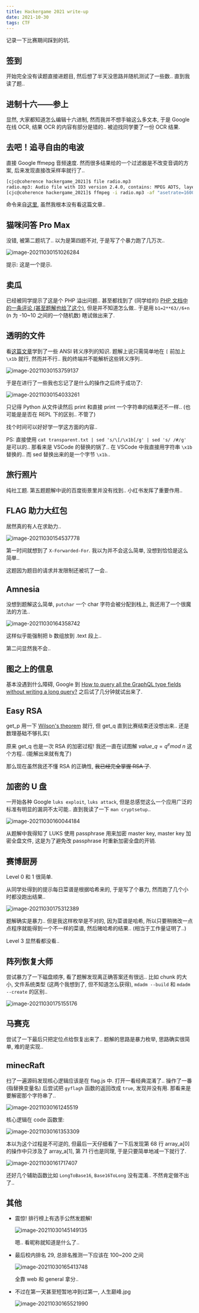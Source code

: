 ```yaml
---
title: Hackergame 2021 write-up
date: 2021-10-30
tags: CTF
---
```


记录一下比赛期间踩到的坑.

<!-- more -->

## 签到

开始完全没有读题直接进题目, 然后想了半天没思路并随机测试了一些数.. 直到我读了题..

## 进制十六——参上

显然, 大家都知道怎么编辑十六进制, 然而我并不想手输这么多文本, 于是 Google 在线 OCR, 结果 OCR 的内容有部分是错的.. 被迫找同学要了一份 OCR 结果.

## 去吧！追寻自由的电波

直接 Google ffmepg 音频速度. 然而很多结果给的一个过滤器是不改变音调的方案, 后来发现直接改采样率就行了..

```bash
[cjc@coherence hackergame_2021]$ file radio.mp3 
radio.mp3: Audio file with ID3 version 2.4.0, contains: MPEG ADTS, layer III, v1, 128 kbps, 48 kHz, Stereo
[cjc@coherence hackergame_2021]$ ffmpeg -i radio.mp3 -af "asetrate=16000" radio_output.mp3
```

命令来自[这里](http://johnriselvato.com/ffmpeg-how-to-change-the-pitch-sample-rate-of-an-audio-track-mp3/), 虽然我根本没有看这篇文章..

## 猫咪问答 Pro Max

没错, 被第二题坑了.. 以为是第四题不对, 于是写了个暴力跑了几万次..

![image-20211030151026284](hackergame_2021_writeup.assets/image-20211030151026284.png)

提示: 这是一个提示.

## 卖瓜

已经被同学提示了这是个 PHP 溢出问题.. 甚至都找到了 (同学给的) [PHP 文档中的一条评论 (甚至题解也给了这个)](https://www.php.net/manual/zh/language.types.integer.php#125251), 但是并不知道怎么做.. 于是用 `b1=2**63//6+n` (n 为 -10~10 之间的一个随机数) 瞎试做出来了.

## 透明的文件

看[这篇文章](https://learnku.com/articles/26231)学到了一些 ANSI 转义序列的知识. 题解上说只需简单地在 `[` 前加上 `\x1b` 就行, 然而并不行.. 我的终端并不能解析这些转义序列..

![image-20211030153759137](hackergame_2021_writeup.assets/image-20211030153759137.png)

于是在进行了一些我也忘记了是什么的操作之后终于成功了:

![image-20211030154033261](hackergame_2021_writeup.assets/image-20211030154033261.png)

只记得 Python 从文件读然后 print 和直接 print 一个字符串的结果还不一样.. (也可能是是否在 REPL 下的区别.. 不管了)

找个时间可以好好学一学这方面的内容..

PS: 直接使用 `cat transparent.txt | sed 's/\[/\x1b[/g' | sed 's/ /#/g'` 是可以的.. 那看来是 VSCode 的替换的锅了.. 在 VSCode 中我直接用字符串 `\x1b` 替换的.. 而 sed 替换出来的是一个字节 `\x1b`..

## 旅行照片

纯社工题. 第五题题解中说的百度街景里并没有找到.. 小红书发挥了重要作用..

## FLAG 助力大红包

居然真的有人在求助力..

![image-20211030154537778](hackergame_2021_writeup.assets/image-20211030154537778.png)

第一时间就想到了 `X-Forwarded-For`. 我以为并不会这么简单, 没想到恰恰是这么简单..

这题因为题目的请求并发限制还被坑了一会..

## Amnesia

没想到题解这么简单, `putchar` 一个 char 字符会被分配到栈上, 我还用了一个很魔法的方法..

![image-20211030164358742](hackergame_2021_writeup.assets/image-20211030164358742.png)

这样似乎能强制把 b 数组放到 .text 段上..

第二问显然我不会..

## 图之上的信息

基本没遇到什么障碍, Google 到 [How to query all the GraphQL type fields without writing a long query?](https://stackoverflow.com/questions/34199982/how-to-query-all-the-graphql-type-fields-without-writing-a-long-query) 之后试了几分钟就试出来了.

## Easy RSA

get_p 用一下 [Wilson's theorem](https://en.wikipedia.org/wiki/Wilson%27s_theorem) 就行, 但 get_q 直到比赛结束还没想出来.. 还是数理基础不够扎实(

原来 get_q 也是一次 RSA 的加密过程! 我还一直在试图解 $value\_q = q^e mod\ n$ 这个方程.. (能解出来就有鬼了)

那么现在虽然我还不懂 RSA 的正确性, ~~我已经完全掌握 RSA 了~~.

## 加密的 U 盘

一开始各种 Google `luks exploit`, `luks attack`, 但是总感觉这么一个应用广泛的标准有明显的漏洞不太可能.. 直到我读了一下 `man cryptsetup`..

![image-20211030160044184](hackergame_2021_writeup.assets/image-20211030160044184.png)

从题解中我得知了 LUKS 使用 passphrase 用来加密 master key, master key 加密全盘文件, 这是为了避免改 passphrase 时重新加密全盘的开销.

## 赛博厨房

Level 0 和 1 很简单.

从同学处得到的提示每日菜谱是根据哈希来的, 于是写了个暴力, 然而跑了几个小时都没跑出结果..

![image-20211030175312389](hackergame_2021_writeup.assets/image-20211030175312389.png)

题解确实是暴力.. 但是我这样枚举是不对的, 因为菜谱是哈希, 所以只要稍微改一点点程序就能得到一个不一样的菜谱, 然后赌哈希的结果.. (相当于工作量证明了..)

Level 3 显然看都没看..

## 阵列恢复大师

尝试暴力了一下磁盘顺序, 看了题解发现离正确答案还有很远.. 比如 chunk 的大小, 文件系统类型 (这两个我想到了, 但不知道怎么获得), `mdadm --build` 和 `mdadm --create` 的区别..

![image-20211030175155176](hackergame_2021_writeup.assets/image-20211030175155176.png)

## 马赛克

尝试了一下最后只把定位点给恢复出来了.. 题解的思路是暴力枚举, 思路确实很简单, 难的是实现..

## minecRaft

扫了一遍源码发现核心逻辑应该是在 flag.js 中. 打开一看经典混淆了.. 操作了一番 (指替换变量名) 后尝试把 `gyflagh` 函数的返回改成 `true`, 发现并没有用. 那看来是要解密那个字符串了..

![image-20211030161245519](hackergame_2021_writeup.assets/image-20211030161245519.png)

核心逻辑在 code 函数里:

![image-20211030161353309](hackergame_2021_writeup.assets/image-20211030161353309.png)

本以为这个过程是不可逆的, 但最后一天仔细看了一下后发现第 68 行 array_a[0] 的操作中只涉及了 array_a[1], 第 71 行也是同理, 于是只要简单地减一下就行了.

![image-20211030161717407](hackergame_2021_writeup.assets/image-20211030161717407.png)

还好几个辅助函数比如 `LongToBase16`, `Base16ToLong` 没有混淆.. 不然肯定做不出了..

## 其他

- 震惊! 排行榜上有选手公然发题解!

  ![image-20211030145149135](hackergame_2021_writeup.assets/image-20211030145149135.png)

  嗯.. 看昵称就知道是什么了..

- 最后校内排名 29, 总排名推测一下应该在 100~200 之间

  ![image-20211030165413748](hackergame_2021_writeup.assets/image-20211030165413748.png)

  全靠 web 和 general 拿分..

- 不过在第一天甚至短暂地冲到过第一, 人生巅峰.jpg

  ![image-20211030165521990](hackergame_2021_writeup.assets/image-20211030165521990.png)

  

